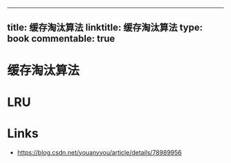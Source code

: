 
---
title: 缓存淘汰算法
linktitle: 缓存淘汰算法
type: book
commentable: true
---

# 缓存淘汰算法

# LRU

# Links

- https://blog.csdn.net/youanyyou/article/details/78989956

    